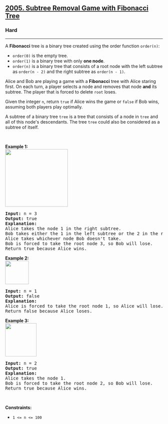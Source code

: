 <h2><a href="https://leetcode.com/problems/subtree-removal-game-with-fibonacci-tree/">2005. Subtree Removal Game with Fibonacci Tree</a></h2><h3>Hard</h3><hr><div><p>A <strong>Fibonacci</strong> tree is a binary tree created using the order function <code>order(n)</code>:</p>

<ul>
	<li><code>order(0)</code> is the empty tree.</li>
	<li><code>order(1)</code> is a binary tree with only <strong>one node</strong>.</li>
	<li><code>order(n)</code> is a binary tree that consists of a root node with the left subtree as <code>order(n - 2)</code> and the right subtree as <code>order(n - 1)</code>.</li>
</ul>

<p>Alice and Bob are playing a game with a <strong>Fibonacci</strong> tree with Alice staring first. On each turn, a player selects a node and removes that node <strong>and</strong> its subtree. The player that is forced to delete <code>root</code> loses.</p>

<p>Given the integer <code>n</code>, return <code>true</code> if Alice wins the game or <code>false</code> if Bob wins, assuming both players play optimally.</p>

<p>A subtree of a binary tree <code>tree</code> is a tree that consists of a node in <code>tree</code> and all of this node's descendants. The tree <code>tree</code> could also be considered as a subtree of itself.</p>

<p>&nbsp;</p>
<p><strong>Example 1:</strong><br>
<img src="https://assets.leetcode.com/uploads/2021/09/14/image-20210914173520-3.png" style="width: 200px; height: 184px;"></p>

<pre><strong>Input:</strong> n = 3
<strong>Output:</strong> true
<strong>Explanation:</strong>
Alice takes the node 1 in the right subtree.
Bob takes either the 1 in the left subtree or the 2 in the right subtree.
Alice takes whichever node Bob doesn't take.
Bob is forced to take the root node 3, so Bob will lose.
Return true because Alice wins.
</pre>

<p><strong>Example 2:</strong><br>
<img src="https://assets.leetcode.com/uploads/2021/09/14/image-20210914173634-4.png" style="width: 75px; height: 75px;"></p>

<pre><strong>Input:</strong> n = 1
<strong>Output:</strong> false
<strong>Explanation:</strong>
Alice is forced to take the root node 1, so Alice will lose.
Return false because Alice loses.
</pre>

<p><strong>Example 3:</strong><br>
<img src="https://assets.leetcode.com/uploads/2021/09/14/image-20210914173425-1.png" style="width: 100px; height: 106px;"></p>

<pre><strong>Input:</strong> n = 2
<strong>Output:</strong> true
<strong>Explanation:</strong>
Alice takes the node 1.
Bob is forced to take the root node 2, so Bob will lose.
Return true because Alice wins.
</pre>

<p>&nbsp;</p>
<p><strong>Constraints:</strong></p>

<ul>
	<li><code>1 &lt;= n &lt;= 100</code></li>
</ul>
</div>